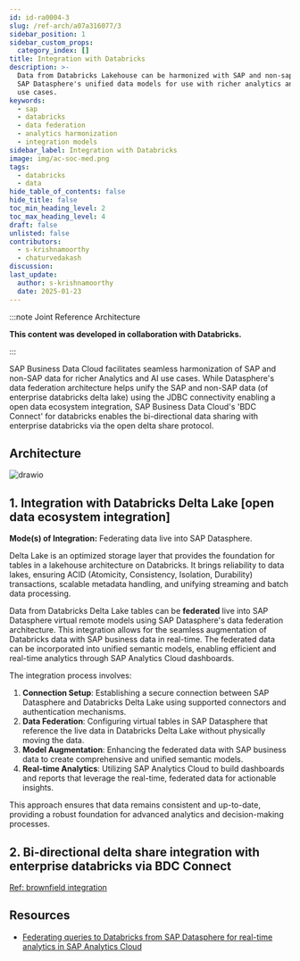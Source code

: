 ```yaml
---
id: id-ra0004-3
slug: /ref-arch/a07a316077/3
sidebar_position: 1
sidebar_custom_props:
  category_index: []
title: Integration with Databricks
description: >-
  Data from Databricks Lakehouse can be harmonized with SAP and non-sap data via
  SAP Datasphere's unified data models for use with richer analytics and other
  use cases.
keywords:
  - sap
  - databricks
  - data federation
  - analytics harmonization
  - integration models
sidebar_label: Integration with Databricks
image: img/ac-soc-med.png
tags:
  - databricks
  - data
hide_table_of_contents: false
hide_title: false
toc_min_heading_level: 2
toc_max_heading_level: 4
draft: false
unlisted: false
contributors:
  - s-krishnamoorthy
  - chaturvedakash
discussion: 
last_update:
  author: s-krishnamoorthy
  date: 2025-01-23
---
```


:::note Joint Reference Architecture

**This content was developed in collaboration with Databricks.**

:::

SAP Business Data Cloud facilitates seamless harmonization of SAP and non-SAP data for richer Analytics and AI use cases. 
While Datasphere's data federation architecture helps unify the SAP and non-SAP data (of enterprise databricks delta lake) using the JDBC connectivity enabling a open data ecosystem integration, SAP Business Data Cloud's 'BDC Connect' for databricks enables the bi-directional data sharing with enterprise databricks via the open delta share protocol.


## Architecture 

![drawio](drawio/databricks-data-integration.drawio)

## 1. Integration with Databricks Delta Lake [open data ecosystem integration]

**Mode(s) of Integration:** Federating data live into SAP Datasphere.

Delta Lake is an optimized storage layer that provides the foundation for tables in a lakehouse architecture on Databricks. It brings reliability to data lakes, ensuring ACID (Atomicity, Consistency, Isolation, Durability) transactions, scalable metadata handling, and unifying streaming and batch data processing.

Data from Databricks Delta Lake tables can be **federated** live into SAP Datasphere virtual remote models using SAP Datasphere's data federation architecture. This integration allows for the seamless augmentation of Databricks data with SAP business data in real-time. The federated data can be incorporated into unified semantic models, enabling efficient and real-time analytics through SAP Analytics Cloud dashboards.

The integration process involves:

1. **Connection Setup**: Establishing a secure connection between SAP Datasphere and Databricks Delta Lake using supported connectors and authentication mechanisms.
2. **Data Federation**: Configuring virtual tables in SAP Datasphere that reference the live data in Databricks Delta Lake without physically moving the data.
3. **Model Augmentation**: Enhancing the federated data with SAP business data to create comprehensive and unified semantic models.
4. **Real-time Analytics**: Utilizing SAP Analytics Cloud to build dashboards and reports that leverage the real-time, federated data for actionable insights.

This approach ensures that data remains consistent and up-to-date, providing a robust foundation for advanced analytics and decision-making processes.

## 2. Bi-directional delta share integration with enterprise databricks via BDC Connect

[Ref: brownfield integration](../../RA0013/5-sap-databricks-in-business-data-cloud/readme.md#2-brownfield-integration-integrating-an-existing-enterprise-databricks-platform-with-sap-bdc)

## Resources

- [Federating queries to Databricks from SAP Datasphere for real-time analytics in SAP Analytics Cloud](https://github.com/SAP-samples/sap-bdc-explore-hyperscaler-data/blob/main/Databricks/databricks-integration.md)